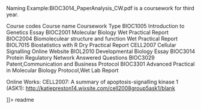 
<snippet>
  <content><![CDATA[
# Molecular Biology Courseworks

Naming Example:BIOC3014_PaperAnalysis_CW.pdf is a coursework for third year.

Course codes		Course name				Coursework Type
BIOC1005		Introduction to Genetics		Essay
BIOC2001		Molecular Biology			Wet Practical Report
BIOC2004		Biomoleculear structure and function	Wet Practical Report
BIOL7015		Biostatistics with R			Dry Practical Report
CELL2007		Cellular Signalling			Online Website
BIOL2010		Developmental Biology			Essay
BIOC3014		Protein Regulatory Network		Answered Questions
BIOC3029		Patent,Communication and Business	Protocol
BIOC3301		Advanced Practical in Molecular Biology	Protocol,Wet Lab Report


Online Works:
CELL2007: A summary of apoptosis-signalling kinase 1 (ASK1): http://katiepreston14.wixsite.com/cell2008group5ask1/blank

]]></content>
  <tabTrigger>readme</tabTrigger>
</snippet>
